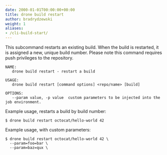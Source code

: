 ```yaml
---
date: 2000-01-01T00:00:00+00:00
title: drone build restart
author: bradrydzewski
weight: 1
aliases:
- /cli-build-start/
---
```


This subcommand restarts an existing build. When the build is restarted, it is assigned a new, unique build number. Please note this command requires push privileges to the repository.

```
NAME:
   drone build restart - restart a build

USAGE:
   drone build restart [command options] <repo/name> [build]

OPTIONS:
   --param value, -p value  custom parameters to be injected into the job environment.
```

Example usage, restarts a build by build number:

```
$ drone build restart octocat/hello-world 42
```

Example usage, with custom parameters:

```
$ drone build restart octocat/hello-world 42 \
  --param=foo=bar \
  --param=baz=qux \
```
